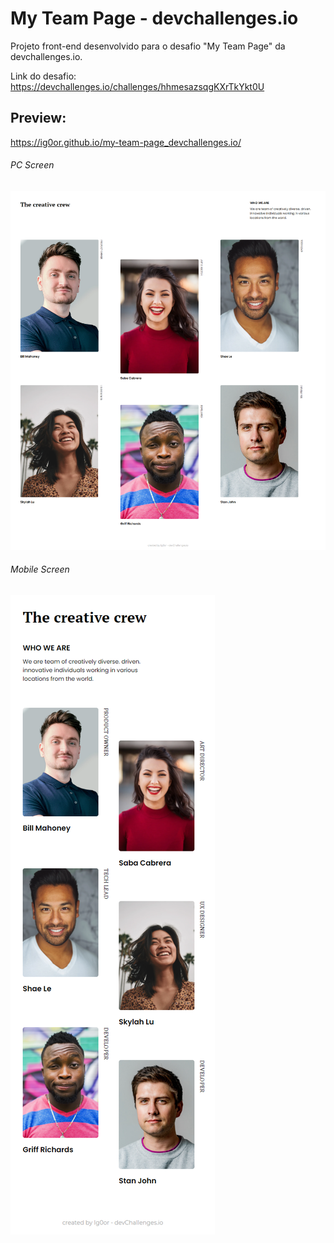 # My Team Page - devchallenges.io

Projeto front-end desenvolvido para o desafio "My Team Page" da devchallenges.io.

Link do desafio: https://devchallenges.io/challenges/hhmesazsqgKXrTkYkt0U

## Preview:

https://ig0or.github.io/my-team-page_devchallenges.io/

###### PC Screen

![](https://github.com/Ig0or/my-team-page_devchallenges.io/blob/main/img/preview-pc.png)

###### Mobile Screen

![](https://github.com/Ig0or/my-team-page_devchallenges.io/blob/main/img/preview-mobile.png)
